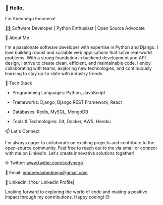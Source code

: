 

### 👋 Hello,
I'm Abednego Emonena!

👨‍💻 Software Developer | Python Enthusiast | Open Source Advocate

🌟 About Me

I'm a passionate software developer with expertise in Python and Django. I love building robust and scalable web applications that solve real-world problems. With a strong foundation in backend development and API design, I strive to create clean, efficient, and maintainable code. I enjoy collaborating with teams, exploring new technologies, and continuously learning to stay up-to-date with industry trends.



🌱 Tech Stack

- Programming Languages: Python, JavaScript

- Frameworks: Django, Django REST Framework, React

- Databases: Redis, MySQL, MongoDB

- Tools & Technologies: Git, Docker, AWS, Heroku

📫 Let's Connect

I'm always eager to collaborate on exciting projects and contribute to the open-source community. Feel free to reach out to me via email or connect with me on LinkedIn. Let's create innovative solutions together!

🌐 Twitter: www.twitter.com/codynego

📧 Email: emonenaabednego@gmail.com

💼 LinkedIn: [Your LinkedIn Profile]

Looking forward to exploring the world of code and making a positive impact through my contributions. Happy coding! 😊







